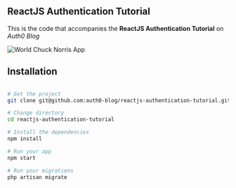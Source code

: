 ## ReactJS Authentication Tutorial

This is the code that accompanies the **ReactJS Authentication Tutorial** on *Auth0 Blog*

![World Chuck Norris App](https://cdn.auth0.com/blog/react/login.png)

## Installation

```bash

# Get the project
git clone git@github.com:auth0-blog/reactjs-authentication-tutorial.git reactjs-authentication-tutorial

# Change directory
cd reactjs-authentication-tutorial

# Install the dependencies
npm install

# Run your app
npm start

# Run your migrations
php artisan migrate

